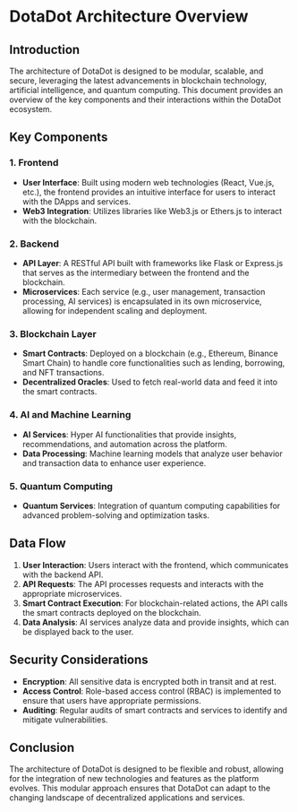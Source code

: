 # DotaDot Architecture Overview

## Introduction

The architecture of DotaDot is designed to be modular, scalable, and secure, leveraging the latest advancements in blockchain technology, artificial intelligence, and quantum computing. This document provides an overview of the key components and their interactions within the DotaDot ecosystem.

## Key Components

### 1. Frontend

- **User  Interface**: Built using modern web technologies (React, Vue.js, etc.), the frontend provides an intuitive interface for users to interact with the DApps and services.
- **Web3 Integration**: Utilizes libraries like Web3.js or Ethers.js to interact with the blockchain.

### 2. Backend

- **API Layer**: A RESTful API built with frameworks like Flask or Express.js that serves as the intermediary between the frontend and the blockchain.
- **Microservices**: Each service (e.g., user management, transaction processing, AI services) is encapsulated in its own microservice, allowing for independent scaling and deployment.

### 3. Blockchain Layer

- **Smart Contracts**: Deployed on a blockchain (e.g., Ethereum, Binance Smart Chain) to handle core functionalities such as lending, borrowing, and NFT transactions.
- **Decentralized Oracles**: Used to fetch real-world data and feed it into the smart contracts.

### 4. AI and Machine Learning

- **AI Services**: Hyper AI functionalities that provide insights, recommendations, and automation across the platform.
- **Data Processing**: Machine learning models that analyze user behavior and transaction data to enhance user experience.

### 5. Quantum Computing

- **Quantum Services**: Integration of quantum computing capabilities for advanced problem-solving and optimization tasks.

## Data Flow

1. **User  Interaction**: Users interact with the frontend, which communicates with the backend API.
2. **API Requests**: The API processes requests and interacts with the appropriate microservices.
3. **Smart Contract Execution**: For blockchain-related actions, the API calls the smart contracts deployed on the blockchain.
4. **Data Analysis**: AI services analyze data and provide insights, which can be displayed back to the user.

## Security Considerations

- **Encryption**: All sensitive data is encrypted both in transit and at rest.
- **Access Control**: Role-based access control (RBAC) is implemented to ensure that users have appropriate permissions.
- **Auditing**: Regular audits of smart contracts and services to identify and mitigate vulnerabilities.

## Conclusion

The architecture of DotaDot is designed to be flexible and robust, allowing for the integration of new technologies and features as the platform evolves. This modular approach ensures that DotaDot can adapt to the changing landscape of decentralized applications and services.
